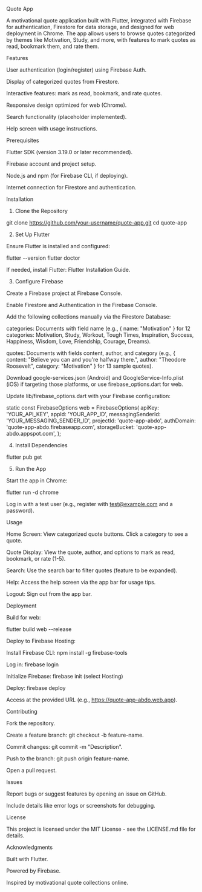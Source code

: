 Quote App

A motivational quote application built with Flutter, integrated with Firebase for authentication, Firestore for data storage, and designed for web deployment in Chrome. The app allows users to browse quotes categorized by themes like Motivation, Study, and more, with features to mark quotes as read, bookmark them, and rate them.

Features





User authentication (login/register) using Firebase Auth.



Display of categorized quotes from Firestore.



Interactive features: mark as read, bookmark, and rate quotes.



Responsive design optimized for web (Chrome).



Search functionality (placeholder implemented).



Help screen with usage instructions.

Prerequisites





Flutter SDK (version 3.19.0 or later recommended).



Firebase account and project setup.



Node.js and npm (for Firebase CLI, if deploying).



Internet connection for Firestore and authentication.

Installation

1. Clone the Repository

git clone https://github.com/your-username/quote-app.git
cd quote-app

2. Set Up Flutter





Ensure Flutter is installed and configured:

flutter --version
flutter doctor



If needed, install Flutter: Flutter Installation Guide.

3. Configure Firebase





Create a Firebase project at Firebase Console.



Enable Firestore and Authentication in the Firebase Console.



Add the following collections manually via the Firestore Database:





categories: Documents with field name (e.g., { name: "Motivation" } for 12 categories: Motivation, Study, Workout, Tough Times, Inspiration, Success, Happiness, Wisdom, Love, Friendship, Courage, Dreams).



quotes: Documents with fields content, author, and category (e.g., { content: "Believe you can and you're halfway there.", author: "Theodore Roosevelt", category: "Motivation" } for 13 sample quotes).



Download google-services.json (Android) and GoogleService-Info.plist (iOS) if targeting those platforms, or use firebase_options.dart for web.



Update lib/firebase_options.dart with your Firebase configuration:

static const FirebaseOptions web = FirebaseOptions(
  apiKey: 'YOUR_API_KEY',
  appId: 'YOUR_APP_ID',
  messagingSenderId: 'YOUR_MESSAGING_SENDER_ID',
  projectId: 'quote-app-abdo',
  authDomain: 'quote-app-abdo.firebaseapp.com',
  storageBucket: 'quote-app-abdo.appspot.com',
);

4. Install Dependencies

flutter pub get

5. Run the App





Start the app in Chrome:

flutter run -d chrome



Log in with a test user (e.g., register with test@example.com and a password).

Usage





Home Screen: View categorized quote buttons. Click a category to see a quote.



Quote Display: View the quote, author, and options to mark as read, bookmark, or rate (1-5).



Search: Use the search bar to filter quotes (feature to be expanded).



Help: Access the help screen via the app bar for usage tips.



Logout: Sign out from the app bar.

Deployment





Build for web:

flutter build web --release



Deploy to Firebase Hosting:





Install Firebase CLI: npm install -g firebase-tools



Log in: firebase login



Initialize Firebase: firebase init (select Hosting)



Deploy: firebase deploy



Access at the provided URL (e.g., https://quote-app-abdo.web.app).

Contributing





Fork the repository.



Create a feature branch: git checkout -b feature-name.



Commit changes: git commit -m "Description".



Push to the branch: git push origin feature-name.



Open a pull request.

Issues





Report bugs or suggest features by opening an issue on GitHub.



Include details like error logs or screenshots for debugging.

License

This project is licensed under the MIT License - see the LICENSE.md file for details.

Acknowledgments





Built with Flutter.



Powered by Firebase.



Inspired by motivational quote collections online.
